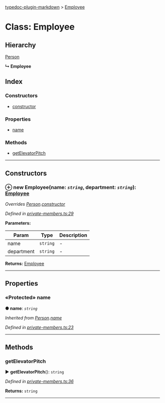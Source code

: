 [typedoc-plugin-markdown](../README.md) > [Employee](../classes/employee.md)



# Class: Employee

## Hierarchy


 [Person](person.md)

**↳ Employee**







## Index

### Constructors

* [constructor](employee.md#markdown-header-constructor)


### Properties

* [name](employee.md#markdown-header-protected-name)


### Methods

* [getElevatorPitch](employee.md#markdown-header-getelevatorpitch)



---
## Constructors



### ⊕ **new Employee**(name: *`string`*, department: *`string`*): [Employee](employee.md)



*Overrides [Person](person.md).[constructor](person.md#markdown-header-constructor)*

*Defined in [private-members.ts:29](https://bitbucket.org/owner/repository_name/src/master/src/private-members.ts?fileviewer&amp;#x3D;file-view-default#private-members.ts-29)*



**Parameters:**

| Param | Type | Description |
| ------ | ------ | ------ |
| name | `string`   |  - |
| department | `string`   |  - |





**Returns:** [Employee](employee.md)

---


## Properties


### «Protected» name

**●  name**:  *`string`* 

*Inherited from [Person](person.md).[name](person.md#markdown-header-protected-name)*

*Defined in [private-members.ts:23](https://bitbucket.org/owner/repository_name/src/master/src/private-members.ts?fileviewer&amp;#x3D;file-view-default#private-members.ts-23)*





___


## Methods


###  getElevatorPitch

► **getElevatorPitch**(): `string`




*Defined in [private-members.ts:36](https://bitbucket.org/owner/repository_name/src/master/src/private-members.ts?fileviewer&amp;#x3D;file-view-default#private-members.ts-36)*





**Returns:** `string`





___


